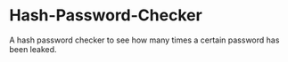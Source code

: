# Hash-Password-Checker
A hash password checker to see how many times a certain password has been leaked.
